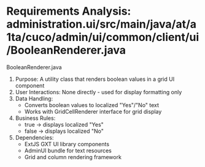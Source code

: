 # Requirements Analysis: administration.ui/src/main/java/at/a1ta/cuco/admin/ui/common/client/ui/BooleanRenderer.java

BooleanRenderer.java
1. Purpose: A utility class that renders boolean values in a grid UI component
2. User Interactions: None directly - used for display formatting only
3. Data Handling:
   - Converts boolean values to localized "Yes"/"No" text
   - Works with GridCellRenderer interface for grid display
4. Business Rules:
   - true → displays localized "Yes"
   - false → displays localized "No"
5. Dependencies:
   - ExtJS GXT UI library components
   - AdminUI bundle for text resources
   - Grid and column rendering framework